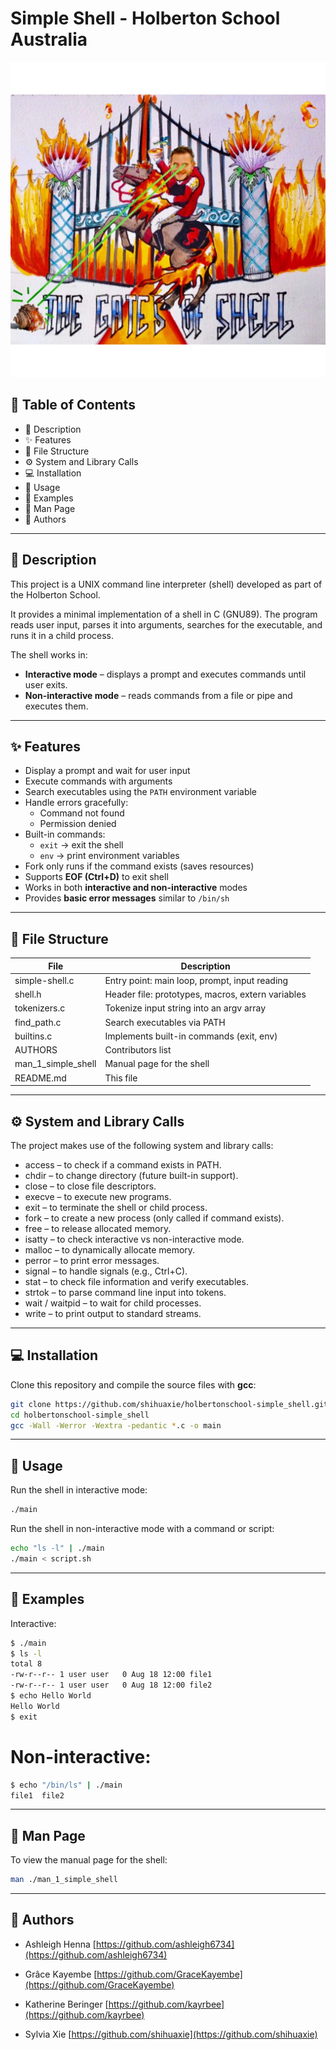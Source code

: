 # Simple Shell - Holberton School Australia
![Simple Shell](./shell.jpeg)
## 📖 Table of Contents

- 📝 Description  
- ✨ Features  
- 📂 File Structure  
- ⚙️ System and Library Calls  
- 💻 Installation  
- 🚀 Usage  
- 🎯 Examples  
- 📖 Man Page  
- 👥 Authors  

---

## 📝 Description
This project is a UNIX command line interpreter (shell) developed as part of the Holberton School.  

It provides a minimal implementation of a shell in C (GNU89). The program reads user input, parses it into arguments, searches for the executable, and runs it in a child process.

The shell works in:  
- **Interactive mode** – displays a prompt and executes commands until user exits.  
- **Non-interactive mode** – reads commands from a file or pipe and executes them.  

---

## ✨ Features

- Display a prompt and wait for user input  
- Execute commands with arguments  
- Search executables using the `PATH` environment variable  
- Handle errors gracefully:  
  - Command not found  
  - Permission denied  
- Built-in commands:  
  - `exit` → exit the shell  
  - `env` → print environment variables  
- Fork only runs if the command exists (saves resources)  
- Supports **EOF (Ctrl+D)** to exit shell  
- Works in both **interactive and non-interactive** modes  
- Provides **basic error messages** similar to `/bin/sh`  

---

## 📂 File Structure

| File | Description                                      |
|-----------|---------------------------------------------|
|simple-shell.c     |Entry point: main loop, prompt, input reading
|shell.h	|Header file: prototypes, macros, extern variables
|tokenizers.c	|Tokenize input string into an argv array
|find_path.c	    |Search executables via PATH
|builtins.c	|Implements built-in commands (exit, env)
|AUTHORS	|Contributors list
|man_1_simple_shell	|Manual page for the shell
|README.md|	This file

---

## ⚙️ System and Library Calls

The project makes use of the following system and library calls:

- access – to check if a command exists in PATH.
- chdir – to change directory (future built-in support).
- close – to close file descriptors.
- execve – to execute new programs.
- exit – to terminate the shell or child process.
- fork – to create a new process (only called if command exists).
- free – to release allocated memory.
- isatty – to check interactive vs non-interactive mode.
- malloc – to dynamically allocate memory.
- perror – to print error messages.
- signal – to handle signals (e.g., Ctrl+C).
- stat – to check file information and verify executables.
- strtok – to parse command line input into tokens.
- wait / waitpid – to wait for child processes.
- write – to print output to standard streams.

---

## 💻 Installation

Clone this repository and compile the source files with **gcc**:
```bash
git clone https://github.com/shihuaxie/holbertonschool-simple_shell.git
cd holbertonschool-simple_shell
gcc -Wall -Werror -Wextra -pedantic *.c -o main
```

---

## 🚀 Usage

Run the shell in interactive mode:
```bash
./main
```
Run the shell in non-interactive mode with a command or script:
```bash
echo "ls -l" | ./main
./main < script.sh
```

---

## 🎯 Examples

Interactive:
```bash
$ ./main
$ ls -l
total 8
-rw-r--r-- 1 user user   0 Aug 18 12:00 file1
-rw-r--r-- 1 user user   0 Aug 18 12:00 file2
$ echo Hello World
Hello World
$ exit
```
# Non-interactive:
```bash
$ echo "/bin/ls" | ./main
file1  file2
```

---

## 📖 Man Page

To view the manual page for the shell:
```bash
man ./man_1_simple_shell
```

---

## 👥 Authors
- Ashleigh Henna [https://github.com/ashleigh6734](https://github.com/ashleigh6734)

- Grâce Kayembe [https://github.com/GraceKayembe](https://github.com/GraceKayembe)

- Katherine Beringer [https://github.com/kayrbee](https://github.com/kayrbee)

- Sylvia Xie [https://github.com/shihuaxie](https://github.com/shihuaxie)

